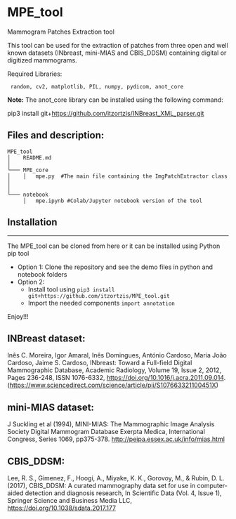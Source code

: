 # MPE_tool
Mammogram Patches Extraction tool

This tool can be used for the extraction of patches from three open
and well known datasets (INbreast, mini-MIAS and CBIS_DDSM) containing digital or digitized mammograms.

Required Libraries:

     random, cv2, matplotlib, PIL, numpy, pydicom, anot_core

**Note:** The anot_core library can be installed using the following command:

pip3 install git+https://github.com/itzortzis/INBreast_XML_parser.git


Files and description:
----------------------
```
MPE_tool
│    README.md
│
└─── MPE_core
│    │   mpe.py  #The main file containing the ImgPatchExtractor class
│   
│   
└─── notebook
     │   mpe.ipynb #Colab/Jupyter notebook version of the tool
```


## Installation
----------------

The MPE_tool can be cloned from here or it can be installed using Python pip tool

- Option 1: Clone the repository and see the demo files in python and notebook folders
- Option 2:
  - Install tool using ```pip3 install git+https://github.com/itzortzis/MPE_tool.git```
  - Import the needed components ```import annotation```

Enjoy!!!


INBreast dataset:
-----------------
Inês C. Moreira, Igor Amaral, Inês Domingues, António Cardoso, Maria João Cardoso, Jaime S. Cardoso,
INbreast: Toward a Full-field Digital Mammographic Database,
Academic Radiology,
Volume 19, Issue 2,
2012,
Pages 236-248,
ISSN 1076-6332,
https://doi.org/10.1016/j.acra.2011.09.014.
(https://www.sciencedirect.com/science/article/pii/S107663321100451X)


mini-MIAS dataset:
------------------
J Suckling et al (1994),
MINI-MIAS: The Mammographic Image Analysis Society Digital Mammogram Database Exerpta Medica, International Congress,
Series 1069,
pp375-378.
http://peipa.essex.ac.uk/info/mias.html


CBIS_DDSM:
----------
Lee, R. S., Gimenez, F., Hoogi, A., Miyake, K. K., Gorovoy, M., & Rubin, D. L. (2017),
CBIS_DDSM: A curated mammography data set for use in computer-aided detection and diagnosis research,
In Scientific Data (Vol. 4, Issue 1),
Springer Science and Business Media LLC,
https://doi.org/10.1038/sdata.2017.177
